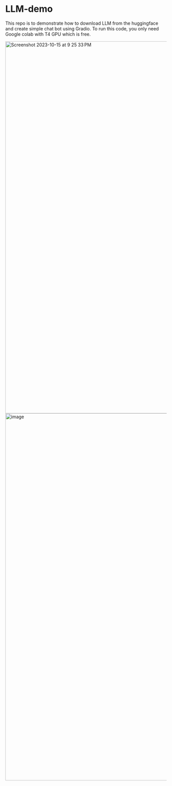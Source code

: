 # LLM-demo

This repo is to demonstrate how to download LLM from the huggingface and create simple chat bot using Gradio. To run this code, you only need Google colab with T4 GPU which is free.

<img width="1157" alt="Screenshot 2023-10-15 at 9 25 33 PM" src="https://github.com/mit1280/LLM-demo/assets/44032676/5a8cc66a-8f17-4aab-959c-5e8942df927b">

<img width="1142" alt="image" src="https://github.com/mit1280/LLM-demo/assets/44032676/b1bc11b5-f78f-47f9-8ab0-5494aba0a5b6">

